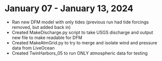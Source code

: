 # January 07 - January 13, 2024
- Ran new DFM model with only tides (previous run had tide forcings removed, but added back in)
- Created MakeDischarge.py script to take USGS discharge and output new file to make readable for DFM
- Created MakeAtmGrid.py to try to merge and isolate wind and pressure data from LiveOcean
- Created TwinHarbors_05 to run ONLY atmospheric data for testing
